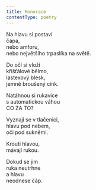 ```yaml
---
title: Honorace
contentType: poetry
---
```


Na hlavu si postaví  
čápa,  
nebo amforu,  
nebo největšího trpaslíka na světě.

Do očí si vloží  
křišťálové bělmo,  
lastexový blesk,  
jemně broušený cink.

Natáhnou si rukavice  
s automatickou váhou  
CO ZA TO?

Vyznají se v tlačenici,  
hlavu pod nebem,  
oči pod sukněmi.

Kroutí hlavou,  
mávají rukou.

Dokud se jim  
ruka neutrhne  
a hlavu  
neodnese čáp.
